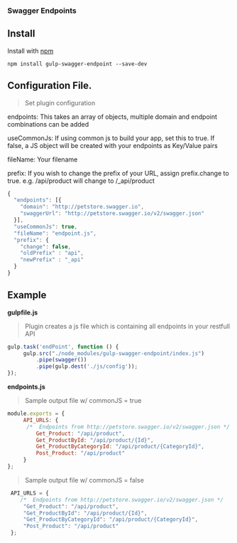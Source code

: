 ### Swagger Endpoints

## Install

Install with [npm](https://npmjs.org/package/gulp-swagger-endpoint)

```
npm install gulp-swagger-endpoint --save-dev
```


## Configuration File.

> Set plugin configuration

endpoints: This takes an array of objects, multiple domain and endpoint combinations can be added

useCommonJs: If using common js to build your app, set this to true. If false, a JS object will be created with your endpoints as Key/Value pairs

fileName: Your filename

prefix: If you wish to change the prefix of your URL, assign prefix.change to true. e.g. /api/product will change to /_api/product

```js
{
  "endpoints": [{
    "domain": "http://petstore.swagger.io",
    "swaggerUrl": "http://petstore.swagger.io/v2/swagger.json"
  }],
  "useCommonJs": true,
  "fileName": "endpoint.js",
  "prefix": { 
    "change": false,
    "oldPrefix" : "api",
    "newPrefix" : "_api"
  }
}

```



## Example

**gulpfile.js**

>Plugin creates a js file which is containing all endpoints in your restfull API

```js
gulp.task('endPoint', function () {
     gulp.src("./node_modules/gulp-swagger-endpoint/index.js")
         .pipe(swagger())
         .pipe(gulp.dest('./js/config'));
});
```


**endpoints.js**


>Sample output file w/ commonJS = true

```js
module.exports = {
     API_URLS: {
      /*  Endpoints from http://petstore.swagger.io/v2/swagger.json */ 
         Get_Product: "/api/product",
         Get_ProductById: "/api/product/{Id}",
         Get_ProductByCategoryId: "/api/product/{CategoryId}",
         Post_Product: "/api/product"
     }
};
```

>Sample output file w/ commonJS = false

```js
 API_URLS = {
    /*  Endpoints from http://petstore.swagger.io/v2/swagger.json */ 
     "Get_Product": "/api/product",
     "Get_ProductById": "/api/product/{Id}",
     "Get_ProductByCategoryId": "/api/product/{CategoryId}",
     "Post_Product": "/api/product"
 };
```

